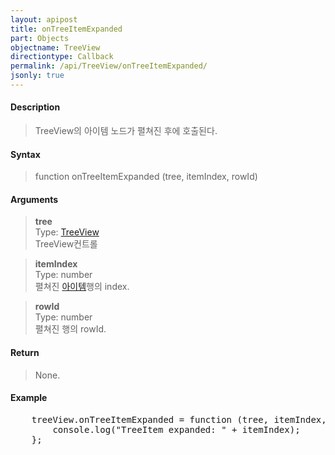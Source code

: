 ```yaml
---
layout: apipost
title: onTreeItemExpanded
part: Objects
objectname: TreeView
directiontype: Callback
permalink: /api/TreeView/onTreeItemExpanded/
jsonly: true
---
```



#### Description

> TreeView의 아이템 노드가 펼쳐진 후에 호출된다.

#### Syntax

> function onTreeItemExpanded (tree, itemIndex, rowId)

#### Arguments

> **tree**  
> Type: [TreeView](/api/TreeView/)  
> TreeView컨트롤  

> **itemIndex**  
> Type: number  
> 펼쳐진 [아이템](/api/features/Grid%20Item/)행의 index.  

> **rowId**  
> Type: number  
> 펼쳐진 행의 rowId.  

#### Return

> None.

#### Example

<pre class="prettyprint">
    treeView.onTreeItemExpanded = function (tree, itemIndex, rowId) {
        console.log("TreeItem expanded: " + itemIndex);	
    };
</pre>


